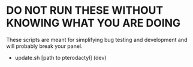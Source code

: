 # DO NOT RUN THESE WITHOUT KNOWING WHAT YOU ARE DOING
These scripts are meant for simplifying bug testing and development and will probably break your panel.


* update.sh [path to pterodactyl] (dev)
